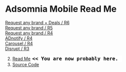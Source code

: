 Adsomnia Mobile Read Me
===

[Request any brand + Deals / R6]( http://adsomnia.github.io/mobile/r6/request-any-brand.html )  
[Request any brand / R5]( http://adsomnia.github.io/mobile/r5-database/request-any-brand.html )  
[Request any brand / R4]( http://adsomnia.github.io/mobile/r4-owl/request-any-brand.html )  
[ADnotify / R4]( http://adsomnia.github.io/mobile/r4-owl/adnotify.html )  
[Carousel / R4]( http://adsomnia.github.io/mobile/r4-owl/images.html )  
[Disrupt / R3]( http://adsomnia.github.io/mobile/r3/video-test.html ) 



2. [Read Me]( http://adsomnia.github.io/mobile/ "view the files as apps." ) <input value="<< You are now probably here." size=28 style="font:bold 12pt monospace;border-width:0;" >   
3. [Source Code]( https://github.com/adsomnia/adsomnia.github.io/tree/master/mobile "View the files as source code." ) <scan style=display:none ><< You are now probably here.</scan>  

